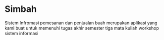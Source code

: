 # Simbah
Sistem Infromasi pemesanan dan penjualan buah merupakan aplikasi yang kami buat untuk memenuhi tugas akhir semester tiga mata kuliah workshop sistem informasi 
